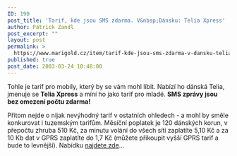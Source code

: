 ```yaml
---
ID: 190
post_title: 'Tarif, kde jsou SMS zdarma. V&nbsp;Dánsku: Telia Xpress'
author: Patrick Zandl
post_excerpt: ""
layout: post
permalink: >
  https://www.marigold.cz/item/tarif-kde-jsou-sms-zdarma-v-dansku-telia-xpress
published: true
post_date: 2003-03-24 10:48:00
---
```

<P>Tohle je tarif pro mobily, který by se vám mohl líbit. Nabízí ho dánská Telia, jmenuje se <STRONG>Telia Xpress</STRONG>&#160;a míní ho jako tarif pro mladé. <STRONG>SMS zprávy jsou bez omezení počtu zdarma!</STRONG></P>
<P>Přitom nejde o nijak nevýhodný tarif v ostatních ohledech - a mohl by směle konkurovat i tuzemským tarifům. Měsíční poplatek je 120 dánských korun, v přepočtu zhruba 510 Kč, za minutu volání do všech sítí zaplatíte 5,10 Kč a za 10 Kb dat v GPRS zaplatíte do 1,7 Kč (můžete přikoupit vyšší GPRS tarif a bude to levnější). Nabídku <A href="http://www.telekaeden-glostrup.dk/telekaeden/index2.html" target=_blank>najdete zde</A>...</P>
<P>&#160;</P>